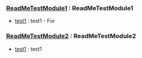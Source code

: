 
### [ReadMeTestModule1](../ReadMeTestModule1.java "ReadMeTestModule1") : ReadMeTestModule1  <!--  order = "0"  module_order = "0"  is_module = "true"  module_name = "ReadMeTestModule1"  method_name = "null"  module_Level = "3"  method_Level = "3"  separator = "0"  -->
+ [test1](../ReadMeTestModule1.java "") : test1 - For  <!--  order = "0"  module_order = "0"  is_module = "false"  module_name = "ReadMeTestModule1"  method_name = "test1"  module_Level = "3"  method_Level = "3"  separator = "0"  -->

### [ReadMeTestModule2](../ReadMeTestModule2.java "ReadMeTestModule2") : ReadMeTestModule2 <!--  order = "0"  module_order = "0"  is_module = "true"  module_name = "ReadMeTestModule2"  method_name = "null"  module_Level = "3"  method_Level = "3"  separator = "0"  -->
+ [test1](../ReadMeTestModule2.java "") : test1 <!--  order = "0"  module_order = "0"  is_module = "false"  module_name = "ReadMeTestModule2"  method_name = "test1"  module_Level = "3"  method_Level = "3"  separator = "0"  -->
